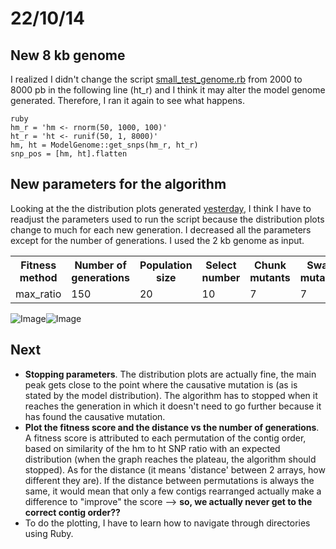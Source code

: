 22/10/14
========================================================

New 8 kb genome
-------
I realized I didn't change the script [small_test_genome.rb](https://github.com/pilarcormo/fragmented_genome_with_snps/blob/master/small_test_genome.rb) from 2000 to 8000 pb in the following line (ht_r) and I think it may alter the model genome generated. Therefore, I ran it again to see what happens. 

```
ruby 
hm_r = 'hm <- rnorm(50, 1000, 100)' 
ht_r = 'ht <- runif(50, 1, 8000)'  
hm, ht = ModelGenome::get_snps(hm_r, ht_r)
snp_pos = [hm, ht].flatten
```


New parameters for the algorithm
-------

Looking at the the distribution plots generated [yesterday](https://github.com/pilarcormo/small_genomes_SNPs/blob/master/Results.md), I think I have to readjust the parameters used to run the script because the distribution plots change to much for each new generation. I decreased all the parameters except for the number of generations. I used the 2 kb genome as input. 

<table>
  <tr><th>Fitness method</th><th>Number of generations</th><th>Population size</th><th>Select number</th><th>Chunk mutants</th><th>Swap mutants</th><th>Save</th><th>Random</th><th>Divisions (1000s)</th></tr>
  <tr> <td>max_ratio</td> <td>150</td> <td>20</td> <td>10</td> <td>7</td> <td>7</td> <td>5</td> <td>1</td> <td>1</td> </tr> 
<table/>
 


![Image](https://github.com/pilarcormo/small_genomes_SNPs/blob/master/arabidopsis_datasets/dataset_small2kb/max_ratio150_22.10/images_hm.gif?raw=true)![Image](https://github.com/pilarcormo/small_genomes_SNPs/blob/master/arabidopsis_datasets/dataset_small2kb/max_ratio150_22.10/images_hyp.gif?raw=true)

Next
-------
- **Stopping parameters**. The distribution plots are actually fine, the main peak gets close to the point where the causative mutation is (as is stated by the model distribution). The algorithm has to stopped when it reaches the generation in which it doesn't need to go further because it has found the causative mutation. 
- **Plot the fitness score and the distance vs the number of generations**. A fitness score is attributed to each permutation of the contig order, based on similarity of the hm to ht SNP ratio with an expected distribution (when the graph reaches the plateau, the algorithm should stopped). As for the distance (it means 'distance' between 2 arrays, how different they are). If the distance between permutations is always the same, it would mean that only a few contigs rearranged actually make a difference to "improve" the score --> **so, we actually never get to the correct contig order??**
- To do the plotting, I have to learn how to navigate through directories using Ruby. 



